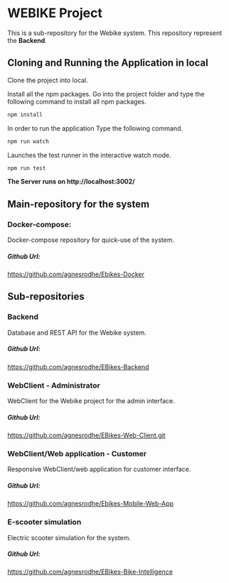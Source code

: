 # WEBIKE Project
This is a sub-repository for the Webike system. This repository represent the **Backend**.
## Cloning and Running the Application in local
Clone the project into local.

Install all the npm packages. Go into the project folder and type the following command to install all npm packages.

```javascript
npm install
```
In order to run the application Type the following command.

```javascript
npm run watch
```
Launches the test runner in the interactive watch mode.
```javascript
npm run test
```
**The Server runs on http://localhost:3002/**
## Main-repository for the system
### Docker-compose:
Docker-compose repository for quick-use of the system. 
##### Github Url:
https://github.com/agnesrodhe/Ebikes-Docker
## Sub-repositories
### Backend
Database and REST API for the Webike system.
##### Github Url:
https://github.com/agnesrodhe/EBikes-Backend
### WebClient - Administrator
WebClient for the Webike project for the admin interface.
##### Github Url:
https://github.com/agnesrodhe/EBikes-Web-Client.git
### WebClient/Web application - Customer
Responsive WebClient/web application for customer interface.
##### Github Url:
https://github.com/agnesrodhe/Ebikes-Mobile-Web-App
### E-scooter simulation
Electric scooter simulation for the system.
##### Github Url:
https://github.com/agnesrodhe/EBikes-Bike-Intelligence
